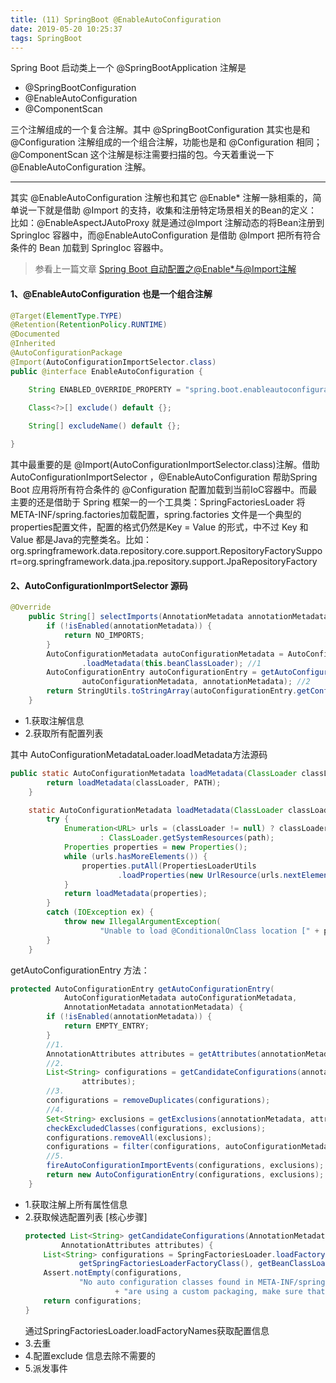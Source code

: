 ```yaml
---
title: (11) SpringBoot @EnableAutoConfiguration
date: 2019-05-20 10:25:37
tags: SpringBoot
---
```

Spring Boot 启动类上一个 @SpringBootApplication 注解是
- @SpringBootConfiguration
- @EnableAutoConfiguration
- @ComponentScan

三个注解组成的一个复合注解。其中 @SpringBootConfiguration 其实也是和@Configuration 注解组成的一个组合注解，功能也是和 @Configuration 相同；@ComponentScan 这个注解是标注需要扫描的包。今天着重说一下 @EnableAutoConfiguration 注解。
<!--more-->
---

   其实 @EnableAutoConfiguration 注解也和其它 @Enable\* 
注解一脉相乘的，简单说一下就是借助 @Import 的支持，收集和注册特定场景相关的Bean的定义：比如：@EnableAspectJAutoProxy 就是通过@Import 注解动态的将Bean注册到 SpringIoc 
容器中，而@EnableAutoConfiguration 是借助 @Import 把所有符合条件的 Bean 加载到 
SpringIoc 容器中。
> 参看上一篇文章 [Spring Boot 
自动配置之@Enable*与@Import注解](https://my.oschina.net/u/3555293/blog/3015439)

#### 1、@EnableAutoConfiguration 也是一个组合注解
```java
@Target(ElementType.TYPE)
@Retention(RetentionPolicy.RUNTIME)
@Documented
@Inherited
@AutoConfigurationPackage
@Import(AutoConfigurationImportSelector.class)
public @interface EnableAutoConfiguration {

	String ENABLED_OVERRIDE_PROPERTY = "spring.boot.enableautoconfiguration";

	Class<?>[] exclude() default {};
	
	String[] excludeName() default {};

}
```

其中最重要的是 @Import(AutoConfigurationImportSelector.class)注解。借助AutoConfigurationImportSelector ，@EnableAutoConfiguration 帮助Spring Boot 应用将所有符合条件的 @Configuration 配置加载到当前IoC容器中。而最主要的还是借助于 Spring 框架一的一个工具类：SpringFactoriesLoader 将 META-INF/spring.factories加载配置，spring.factories 文件是一个典型的properties配置文件，配置的格式仍然是Key = Value 的形式，中不过 Key 和 Value 都是Java的完整类名。比如：org.springframework.data.repository.core.support.RepositoryFactorySupport=org.springframework.data.jpa.repository.support.JpaRepositoryFactory

#### 2、AutoConfigurationImportSelector 源码
```java
@Override
	public String[] selectImports(AnnotationMetadata annotationMetadata) {
		if (!isEnabled(annotationMetadata)) {
			return NO_IMPORTS;
		}
		AutoConfigurationMetadata autoConfigurationMetadata = AutoConfigurationMetadataLoader
				.loadMetadata(this.beanClassLoader); //1
		AutoConfigurationEntry autoConfigurationEntry = getAutoConfigurationEntry(
				autoConfigurationMetadata, annotationMetadata); //2
		return StringUtils.toStringArray(autoConfigurationEntry.getConfigurations());
	}

```
-  1.获取注解信息
-  2.获取所有配置列表

其中  AutoConfigurationMetadataLoader.loadMetadata方法源码

```java
public static AutoConfigurationMetadata loadMetadata(ClassLoader classLoader) {
		return loadMetadata(classLoader, PATH);
	}

	static AutoConfigurationMetadata loadMetadata(ClassLoader classLoader, String path) {
		try {
			Enumeration<URL> urls = (classLoader != null) ? classLoader.getResources(path)
					: ClassLoader.getSystemResources(path);
			Properties properties = new Properties();
			while (urls.hasMoreElements()) {
				properties.putAll(PropertiesLoaderUtils
						.loadProperties(new UrlResource(urls.nextElement())));
			}
			return loadMetadata(properties);
		}
		catch (IOException ex) {
			throw new IllegalArgumentException(
					"Unable to load @ConditionalOnClass location [" + path + "]", ex);
		}
	}
```


getAutoConfigurationEntry 方法：

```java
protected AutoConfigurationEntry getAutoConfigurationEntry(
			AutoConfigurationMetadata autoConfigurationMetadata,
			AnnotationMetadata annotationMetadata) {
		if (!isEnabled(annotationMetadata)) {
			return EMPTY_ENTRY;
		}
		//1.
		AnnotationAttributes attributes = getAttributes(annotationMetadata);
		//2.
		List<String> configurations = getCandidateConfigurations(annotationMetadata,
				attributes);
	    //3.
		configurations = removeDuplicates(configurations);
		//4.
		Set<String> exclusions = getExclusions(annotationMetadata, attributes);
		checkExcludedClasses(configurations, exclusions);
		configurations.removeAll(exclusions);
		configurations = filter(configurations, autoConfigurationMetadata);
		//5.
		fireAutoConfigurationImportEvents(configurations, exclusions);
		return new AutoConfigurationEntry(configurations, exclusions);
	}

```

- 1.获取注解上所有属性信息
- 2.获取候选配置列表  [核心步骤]
    ```java
    protected List<String> getCandidateConfigurations(AnnotationMetadata metadata,
			AnnotationAttributes attributes) {
		List<String> configurations = SpringFactoriesLoader.loadFactoryNames(
				getSpringFactoriesLoaderFactoryClass(), getBeanClassLoader());
		Assert.notEmpty(configurations,
				"No auto configuration classes found in META-INF/spring.factories. If you "
						+ "are using a custom packaging, make sure that file is correct.");
		return configurations;
	}
    ```
    通过SpringFactoriesLoader.loadFactoryNames获取配置信息
- 3.去重
- 4.配置exclude 信息去除不需要的
- 5.派发事件
